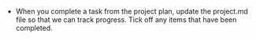 - When you complete a task from the project plan, update the project.md file so that we can track progress. Tick off any items that have been completed.